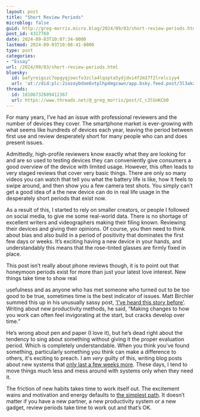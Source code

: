 ```yaml
---
layout: post
title: "Short Review Periods"
microblog: false
guid: http://greg-morris.micro.blog/2024/09/03/short-review-periods.html
post_id: 4317769
date: 2024-09-03T10:07:34-0000
lastmod: 2024-09-03T10:08:41-0000
type: post
categories:
- "Essay"
url: /2024/09/03/short-review-periods.html
bluesky:
  id: bafyreigszc7opgyqjoecfo3zcla4lqspta5ydjdvi4f2m37f2lrelciyy4
  url: 'at://did:plc:2iozoybdoe6vtplhp4mgzawn/app.bsky.feed.post/3l3akx6k7se2j'
threads:
  id: 18106732609411367
  url: https://www.threads.net/@_greg_morris/post/C_c3lGnKCb0
---
```

For many years, I’ve had an issue with professional reviewers and the number of devices they cover. The smartphone market is ever-growing with what seems like hundreds of devices each year, leaving the period between first use and review desperately short for many people who can and does present issues.

Admittedly, high-profile reviewers know exactly what they are looking for and are so used to testing devices they can conveniently give consumers a good overview of the device with limited usage. However, this often leads to very staged reviews that cover very basic things. There are only so many videos you can watch that tell you what the battery life is like, how it feels to swipe around, and then show you a few camera test shots. You simply can’t get a good idea of a the new device can do in real life usage in the desperately short periods that exist now.

As a result of this, I started to rely on smaller creators, or people I followed on social media, to give me some real-world data. There is no shortage of excellent writers and videographers making their filing known. Reviewing their devices and giving their opinions. Of course, you then need to think about bias and also build in a period of positivity that dominates the first few days or weeks. It’s exciting having a new device in your hands, and understandably this means that the rose-tinted glasses are firmly fixed in place.

This post isn’t really about phone reviews though, it is to point out that honeymoon periods exist for more than just your latest love interest. New things take time to show real 

usefulness and as anyone who has met someone who turned out to be too good to be true, sometimes time is the best indicator of issues. Matt Birchler summed this up in his unusually sassy post, [’I’ve heard this story before’](https://birchtree.me/blog/ive-heard-this-story-before). Writing about new productivity methods, he said, “Making changes to how you work can often feel invigorating at the start, but cracks develop over time.”

He’s wrong about pen and paper (I love it), but he’s dead right about the tendency to sing about something without giving it the proper evaluation period. Which is completely understandable. When you think you’ve found something, particularly something you think can make a difference to others, it's exciting to preach. I am *very* guilty of this, writing blog posts about new systems that [only last a few weeks more](https://gregmorris.co.uk/2022/02/15/link-posts-from.html). These days, I tend to move things much less and mess around with systems only when they need it.

The friction of new habits takes time to work itself out. The excitement wains and motivation and energy defaults to [the simplest path](https://gregmorris.co.uk/2023/03/03/the-simplest-path.html). It doesn’t matter if you have a new partner, a new productivity system or a new gadget, review periods take time to work out and that’s OK. 


